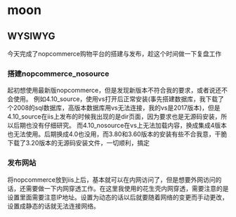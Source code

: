 # moon
## WYSIWYG
今天完成了nopcommerce购物平台的搭建与发布，趁这个时间做一下复盘工作

### 搭建nopcommerce_nosource
起初想使用最新版nopcommerce，但是发现新版本不符合我的要求，或者说还不会使用。
例如4.10_source，使用vs打开后正常安装(事先搭建数据库，我下载了个2008的sql数据库，高版本数据库用vs无法连接，我的vs是2017版本)，但是4.10_source在iis上发布的时候我出现的是dir页面，因为要求也是无源码安装，所以后期也没有仔细研究。
而4.10_nosource在vs上无法加载内容，换成集成4版本也无法使用。后期换成4.0也没用，而3.80和3.60版本的安装有些不合我意，干脆下载了3.20版本的无源码安装文件，一切顺利，搞定

### 发布网站
将nopcommerce放到iis上后，基本就可以在内网访问了，但是想要外网访问的话，还需要做一下内网穿透工作。在这里我使用的花生壳内网穿透，需要注意的是设置里面需要注意IP地址。设置为动态的话以后就要随着网络的变更而手动更改，设置成静态的话就无法连接网络。
